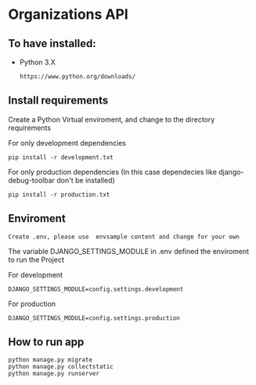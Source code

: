 # Organizations API

## To have installed:

- Python 3.X

  ```
  https://www.python.org/downloads/
  ```

## Install requirements

Create a Python Virtual enviroment, and change to the directory
requirements

For only development dependencies

```
pip install -r development.txt
```

For only production dependencies (In this case dependecies like django-debug-toolbar don't be installed)

```
pip install -r production.txt
```

## Enviroment

```
Create .env, please use  envsample content and change for your own
```

The variable DJANGO_SETTINGS_MODULE in .env defined the enviroment to run
the Project

For development

```
DJANGO_SETTINGS_MODULE=config.settings.development
```

For production

```
DJANGO_SETTINGS_MODULE=config.settings.production
```

## How to run app

```
python manage.py migrate
python manage.py collectstatic
python manage.py runserver
```
